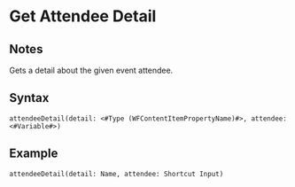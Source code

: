 # Get Attendee Detail
## Notes
Gets a detail about the given event attendee.
## Syntax
```
attendeeDetail(detail: <#Type (WFContentItemPropertyName)#>, attendee: <#Variable#>)
```
## Example
```
attendeeDetail(detail: Name, attendee: Shortcut Input)
```